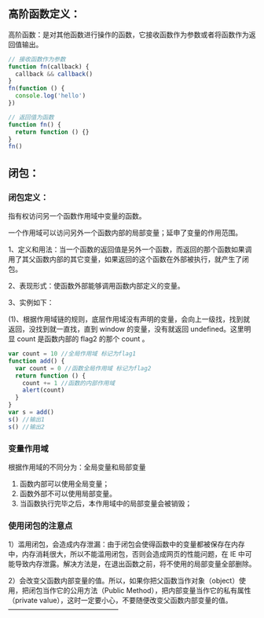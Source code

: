 ## 高阶函数定义：

高阶函数：是对其他函数进行操作的函数，它接收函数作为参数或者将函数作为返回值输出。

```js
// 接收函数作为参数
function fn(callback) {
  callback && callback()
}
fn(function () {
  console.log('hello')
})

// 返回值为函数
function fn() {
  return function () {}
}
fn()
```

## 闭包：

### 闭包定义：

指有权访问另一个函数作用域中变量的函数。

一个作用域可以访问另外一个函数内部的局部变量；延申了变量的作用范围。

1、定义和用法：当一个函数的返回值是另外一个函数，而返回的那个函数如果调用了其父函数内部的其它变量，如果返回的这个函数在外部被执行，就产生了闭包。

2、表现形式：使函数外部能够调用函数内部定义的变量。

3、实例如下：

(1)、根据作用域链的规则，底层作用域没有声明的变量，会向上一级找，找到就返回，没找到就一直找，直到 window 的变量，没有就返回 undefined。这里明显 count 是函数内部的 flag2 的那个 count 。

```js
var count = 10 //全局作用域 标记为flag1
function add() {
  var count = 0 //函数全局作用域 标记为flag2
  return function () {
    count += 1 //函数的内部作用域
    alert(count)
  }
}
var s = add()
s() //输出1
s() //输出2
```

### 变量作用域

根据作用域的不同分为：全局变量和局部变量

1. 函数内部可以使用全局变量；
2. 函数外部不可以使用局部变量。
3. 当函数执行完毕之后，本作用域中的局部变量会被销毁；

### 使用闭包的注意点

1）滥用闭包，会造成内存泄漏：由于闭包会使得函数中的变量都被保存在内存中，内存消耗很大，所以不能滥用闭包，否则会造成网页的性能问题，在 IE 中可能导致内存泄露。解决方法是，在退出函数之前，将不使用的局部变量全部删除。

2）会改变父函数内部变量的值。所以，如果你把父函数当作对象（object）使用，把闭包当作它的公用方法（Public Method），把内部变量当作它的私有属性（private value），这时一定要小心，不要随便改变父函数内部变量的值。
————————————————
